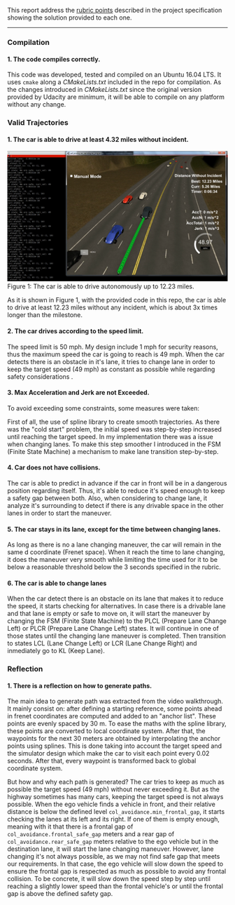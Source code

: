 This report address the [rubric points](https://review.udacity.com/#!/rubrics/1020/view) described in the project specification showing the solution provided to each one.

---

### Compilation


#### 1. The code compiles correctly.

This code was developed, tested and compiled on an Ubuntu 16.04 LTS. It uses `cmake` along a *CMakeLists.txt* included in the repo for compilation. As the changes introduced in *CMakeLists.txt* since the original version provided by Udacity are minimum, it will be able to compile on any platform without any change.


### Valid Trajectories

#### 1. The car is able to drive at least 4.32 miles without incident.

![Figure 1](./img/challenge_completed.png)
Figure 1: The car is able to drive autonomously up to 12.23 miles.

As it is shown in Figure 1, with the provided code in this repo, the car is able to drive at least 12.23 miles without any incident, which is about 3x times longer than the milestone.

#### 2. The car drives according to the speed limit.

The speed limit is 50 mph. My design include 1 mph for security reasons, thus the maximum speed the car is going to reach is 49 mph. When the car detects there is an obstacle in it's lane, it tries to change lane in order to keep the target speed (49 mph) as constant as possible while regarding safety considerations	.

#### 3. Max Acceleration and Jerk are not Exceeded.

To avoid exceeding some constraints, some measures were taken:

First of all, the use of spline library to create smooth trajectories.
As there was the "cold start" problem, the initial speed was step-by-step increased until reaching the target speed.
In my implementation there was a issue when changing lanes. To make this step smoother I introduced in the FSM (Finite State Machine) a mechanism to make lane transition step-by-step.

#### 4. Car does not have collisions.

The car is able to predict in advance if the car in front will be in a dangerous position regarding itself. Thus, it's able to reduce it's speed enough to keep a safety gap between both. Also, when considering to change lane, it analyze it's surrounding to detect if there is any drivable space in the other lanes in order to start the maneuver.

#### 5. The car stays in its lane, except for the time between changing lanes.

As long as there is no a lane changing maneuver, the car will remain in the same d coordinate (Frenet space). When it reach the time to lane changing, it does the maneuver very smooth while limiting the time used for it to be below a reasonable threshold below the 3 seconds specified in the rubric.

#### 6. The car is able to change lanes

When the car detect there is an obstacle on its lane that makes it to reduce the speed, it starts checking for alternatives. In case there is a drivable lane and that lane is empty or safe to move on, it will start the maneuver by changing the FSM (Finite State Machine) to the PLCL (Prepare Lane Change Left) or PLCR (Prepare Lane Change Left) states. It will continue in one of those states until the changing lane maneuver is completed. Then transition to states LCL (Lane Change Left) or LCR (Lane Change Right) and inmediately go to KL (Keep Lane).



### Reflection

#### 1. There is a reflection on how to generate paths.

The main idea to generate path was extracted from the video walkthrough. It mainly consist on: after defining a starting reference, some points ahead in frenet coordinates are computed and added to an "anchor list". These points are evenly spaced by 30 m. To ease the maths with the spline library, these points are converted to local coordinate system. After that, the waypoints for the next 30 meters are obtained by interpolating the anchor points using splines. This is done taking into account the target speed and the simulator design which make the car to visit each point every 0.02 seconds. After that, every waypoint is transformed back to global coordinate system.

But how and why each path is generated? The car tries to keep as much as possible the target speed (49 mph) without never exceeding it. But as the highway sometimes has many cars, keeping the target speed is not always possible. When the ego vehicle finds a vehicle in front, and their relative distance is below the defined level ```col_avoidance.min_frontal_gap```, it starts checking the lanes at its left and its right. If one of them is empty enough, meaning with it that there is a frontal gap of ```col_avoidance.frontal_safe_gap``` meters and a rear gap of ```col_avoidance.rear_safe_gap``` meters relative to the ego vehicle but in the destination lane, it will start the lane changing maneuver. However, lane changing it's not always possible, as we may not find safe gap that meets our requirements. In that case, the ego vehicle will slow down the speed to ensure the frontal gap is respected as much as possible to avoid any frontal collision. To be concrete, it will slow down the speed step by step until reaching a slightly lower speed than the frontal vehicle's or until the frontal gap is above the defined safety gap.